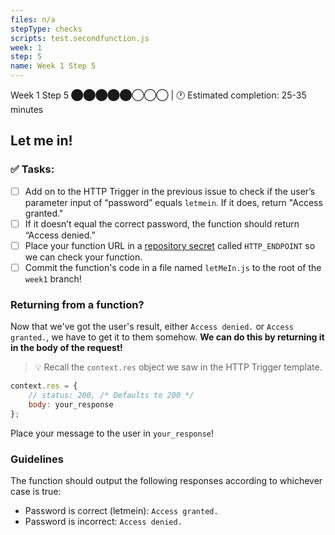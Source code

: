 ```yaml
---
files: n/a
stepType: checks
scripts: test.secondfunction.js
week: 1
step: 5
name: Week 1 Step 5
---
```

Week 1 Step 5 ⬤⬤⬤⬤⬤◯◯◯ | 🕐 Estimated completion: 25-35 minutes
## Let me in!

### ✅  Tasks:
- [ ] Add on to the HTTP Trigger in the previous issue to check if the user’s parameter input of “password” equals `letmein`. If it does, return "Access granted."
- [ ] If it doesn’t equal the correct password, the function should return “Access denied.”
- [ ] Place your function URL in a [repository secret](https://docs.github.com/en/actions/reference/encrypted-secrets#creating-encrypted-secrets-for-a-repository) called `HTTP_ENDPOINT` so we can check your function. 
- [ ] Commit the function's code in a file named `letMeIn.js` to the root of the `week1` branch!

### Returning from a function?
Now that we've got the user's result, either `Access denied.` or `Access granted.`, we have to get it to them somehow. **We can do this by returning it in the body of the request!**

> :bulb: Recall the `context.res` object we saw in the HTTP Trigger template.

```js
context.res = {
    // status: 200, /* Defaults to 200 */
    body: your_response
};
```
Place your message to the user in `your_response`!

### Guidelines
The function should output the following responses according to whichever case is true:
- Password is correct (letmein): `Access granted.`
- Password is incorrect: `Access denied.`






